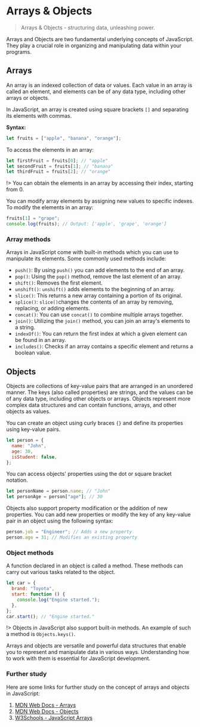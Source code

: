# Arrays & Objects

> Arrays & Objects - structuring data, unleashing power.

Arrays and Objects are two fundamental underlying concepts of JavaScript. They play a crucial role in organizing and manipulating data within your programs.

## Arrays

An array is an indexed collection of data or values. Each value in an array is called an element, and elements can be of any data type, including other arrays or objects.

In JavaScript, an array is created using square brackets `[]` and separating its elements with commas.

**Syntax:**

```javascript
let fruits = ["apple", "banana", "orange"];
```

To access the elements in an array:

```javascript
let firstFruit = fruits[0]; // "apple"
let secondFruit = fruits[1]; // "banana"
let thirdFruit = fruits[2]; // "orange"
```

!> You can obtain the elements in an array by accessing their index, starting from 0.

You can modify array elements by assigning new values to specific indexes. To modify the elements in an array:

```javascript
fruits[1] = "grape";
console.log(fruits); // Output: ['apple', 'grape', 'orange']
```

### Array methods

Arrays in JavaScript come with built-in methods which you can use to manipulate its elements. Some commonly used methods include:

- `push()`:  By using `push()` you can add elements to the end of an array.
- `pop()`: Using the `pop()` method, remove the last element of an array.
- `shift()`: Removes the first element.
- `unshift()`: `unshift()` adds elements to the beginning of an array.
- `slice()`: This returns a new array containing a portion of its original.
- `splice()`: `slice()`changes the contents of an array by removing, replacing, or adding elements.
- `concat()`: You can use `concat()` to combine multiple arrays together.
- `join()`:  Utilizing the `join()` method, you can join an array's elements to a string.
- `indexOf()`: You can return the first index at which a given element can be found in an array.
- `includes()`: Checks if an array contains a specific element and returns a boolean value.

## Objects

Objects are collections of key-value pairs that are arranged in an unordered manner. The keys (also called properties) are strings, and the values can be of any data type, including other objects or arrays. Objects represent more complex data structures and can contain functions, arrays, and other objects as values.

You can create an object using curly braces `{}` and define its properties using key-value pairs.

```javascript
let person = {
  name: "John",
  age: 30,
  isStudent: false,
};
```

You can access objects' properties using the dot or square bracket notation.

```javascript
let personName = person.name; // "John"
let personAge = person["age"]; // 30
```

Objects also support property modification or the addition of new properties. You can add new properties or modify the key of any key-value pair in an object using the following syntax:

```javascript
person.job = "Engineer"; // Adds a new property
person.age = 31; // Modifies an existing property
```

### Object methods

A function declared in an object is called a method. These methods can carry out various tasks related to the object.

```javascript
let car = {
  brand: "Toyota",
  start: function () {
    console.log("Engine started.");
  },
};
car.start(); // "Engine started."
```

!> Objects in JavaScript also support built-in methods. An example of such a method is `Objects.keys()`.

Arrays and objects are versatile and powerful data structures that enable you to represent and manipulate data in various ways. Understanding how to work with them is essential for JavaScript development.

### Further study

Here are some links for further study on the concept of arrays and objects in JavaScript:

1. [MDN Web Docs - Arrays](https://developer.mozilla.org/en-US/docs/Web/JavaScript/Reference/Global_Objects/Array)
2. [MDN Web Docs - Objects](https://developer.mozilla.org/en-US/docs/Web/JavaScript/Reference/Global_Objects/Object)
3. [W3Schools - JavaScript Arrays](https://www.w3schools.com/js/js_arrays.asp)